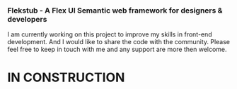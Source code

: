 ###  Flekstub - A Flex UI Semantic web framework for designers & developers

I am currently working on this project to improve my skills in front-end development. And I would like to share the code with the community.
Please feel free to keep in touch with me and any support are more then welcome.

# IN CONSTRUCTION


